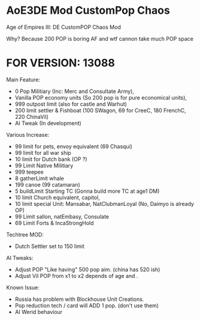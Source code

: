 # AoE3DE Mod CustomPop Chaos
Age of Empires III: DE CustomPOP Chaos Mod

Why? Because 200 POP is boring AF and wtf cannon take much POP space

# FOR VERSION: 13088
Main Feature:
- 0 Pop Militiary (Inc: Merc and Consultate Army),
- Vanilla POP economy units (So 200 pop is for pure economical units),
- 999 outpost limit (also for castle and Warhut)
- 200 limit settler & Fishboat (100 SWagon, 69 for CreeC, 180 FrenchC, 220 ChinaVil)
- AI Tweak (In development)

Various Increase:
- 99 limit for pets, envoy equivalent (69 Chasqui)
- 99 limit for all war ship
- 10 limit for Dutch bank (OP ?)
- 99 Limit Native Militiary
- 999 teepee
- 8 gatherLimit whale
- 199 canoe (99 catamaran)
- 5 buildLimit Starting TC (Gonna build more TC at age1 DM)
- 10 limit Church equivalent, capitol,
- 10 limit special Unit: Mansabar, NatClubmanLoyal (No, Daimyo is already OP)
- 99 Limit sallon, natEmbasy, Consulate
- 69 Limit Forts & IncaStrongHold

Techtree MOD:
- Dutch Settler set to 150 limit

AI Tweaks:
- Adjust POP "Like having" 500 pop aim. (china has 520 ish)
- Adjust Vil POP from x1 to x2 depends of age and .

Known Issue:
- Russia has problem with Blockhouse Unit Creations.
- Pop reduction tech / card will ADD 1 pop. (don't use them)
- AI Werid behaviour


